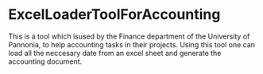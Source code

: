 # ExcelLoaderToolForAccounting

This is a tool which isused by the Finance department of the University of Pannonia, to help accounting tasks in their projects. Using this tool one can load all the neccesary date from an excel sheet and generate the accounting document.
